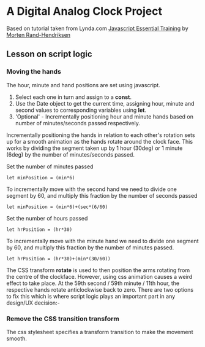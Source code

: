 # A Digital Analog Clock Project

Based on tutorial taken from Lynda.com [Javascript Essential Training](https://www.lynda.com/JavaScript-tutorials/JavaScript-Essential-Training/574716-2.html?srchtrk=index%3a1%0alinktypeid%3a2%0aq%3ajavascript+essential+training%0apage%3a1%0as%3arelevance%0asa%3atrue%0aproducttypeid%3a2) by [Morten Rand-Hendriksen](https://www.lynda.com/Morten-Rand-Hendriksen/725535-1.html)


## Lesson on script logic

### Moving the hands

The hour, minute and hand positions are set using javascript.  

1. Select each one in turn and assign to a **const**.
2. Use the Date object to get the current time, assigning hour, minute and second values to corresponding variables using **let**.
3. 'Optional' - Incrementally positioning hour and minute hands based on number of minutes/seconds passed respectively.

Incrementally positioning the hands in relation to each other's rotation sets up for a smooth animation as the hands rotate around the clock face. This works by dividing the segment taken up by 1 hour (30deg) or 1 minute (6deg) by the number of minutes/seconds passed.

Set the number of minutes passed
```
let minPosition = (min*6)
```
To incrementally move with the second hand we need to divide one segment by 60, and multiply this fraction by the number of seconds passed
```
let minPosition = (min*6)+(sec*(6/60)
```

Set the number of hours passed
```
let hrPosition = (hr*30)
```
To incrementally move with the minute hand we need to divide one segment by 60, and multiply this fraction by the number of minutes passed.
```
let hrPosition = (hr*30)+(min*(30/60))
```

The CSS transform **rotate** is used to then position the arms rotating from the centre of the clockface. However, using css animation causes a weird effect to take place. At the 59th second / 59th minute / 11th hour, the respective hands rotate anticlockwise back to zero. There are two options to fix this which is where script logic plays an important part in any design/UX decision:-

### Remove the CSS transition **transform**

The css stylesheet specifies a transform transition to make the movement smooth.

